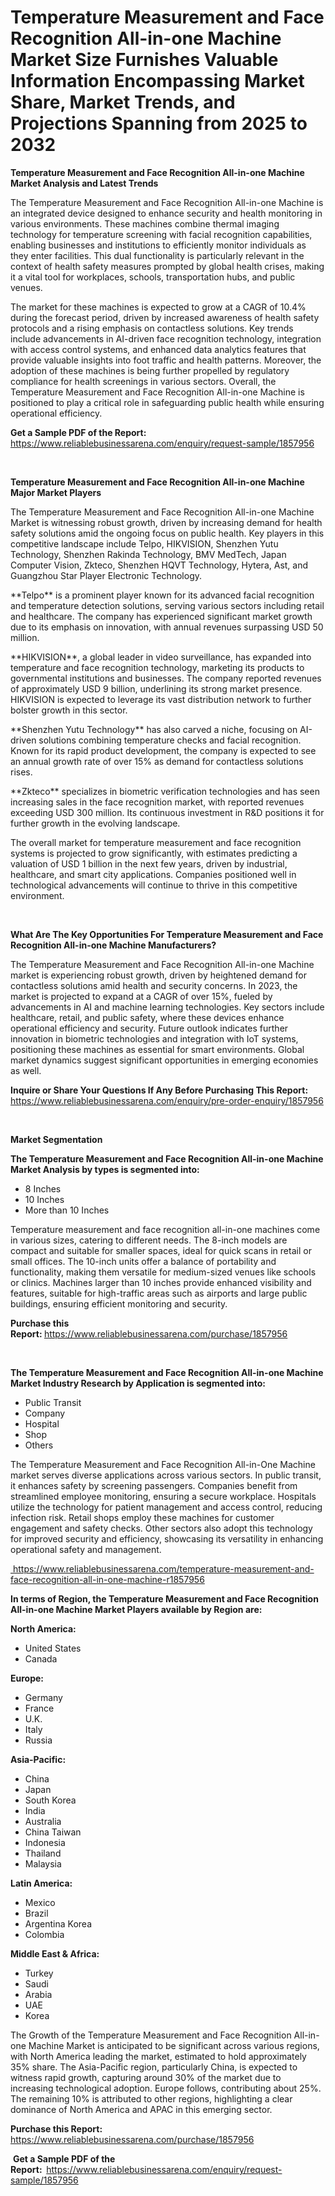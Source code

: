 <p><h1>Temperature Measurement and Face Recognition All-in-one Machine Market Size Furnishes Valuable Information Encompassing Market Share, Market Trends, and Projections Spanning from 2025 to 2032</h1></p><p><strong>Temperature Measurement and Face Recognition All-in-one Machine Market Analysis and Latest Trends</strong></p>
<p><p>The Temperature Measurement and Face Recognition All-in-one Machine is an integrated device designed to enhance security and health monitoring in various environments. These machines combine thermal imaging technology for temperature screening with facial recognition capabilities, enabling businesses and institutions to efficiently monitor individuals as they enter facilities. This dual functionality is particularly relevant in the context of health safety measures prompted by global health crises, making it a vital tool for workplaces, schools, transportation hubs, and public venues.</p><p>The market for these machines is expected to grow at a CAGR of 10.4% during the forecast period, driven by increased awareness of health safety protocols and a rising emphasis on contactless solutions. Key trends include advancements in AI-driven face recognition technology, integration with access control systems, and enhanced data analytics features that provide valuable insights into foot traffic and health patterns. Moreover, the adoption of these machines is being further propelled by regulatory compliance for health screenings in various sectors. Overall, the Temperature Measurement and Face Recognition All-in-one Machine is positioned to play a critical role in safeguarding public health while ensuring operational efficiency.</p></p>
<p><strong>Get a Sample PDF of the Report:&nbsp;</strong> <a href="https://www.reliablebusinessarena.com/enquiry/request-sample/1857956?utm_campaign=3067&utm_medium=2&utm_source=Github&utm_content=ia&utm_term=14042025&utm_id=temperature-measurement-and-face-recognition-all-in-one-machine">https://www.reliablebusinessarena.com/enquiry/request-sample/1857956</a></p>
<p>&nbsp;</p>
<p><strong>Temperature Measurement and Face Recognition All-in-one Machine Major Market Players</strong></p>
<p><p>The Temperature Measurement and Face Recognition All-in-one Machine Market is witnessing robust growth, driven by increasing demand for health safety solutions amid the ongoing focus on public health. Key players in this competitive landscape include Telpo, HIKVISION, Shenzhen Yutu Technology, Shenzhen Rakinda Technology, BMV MedTech, Japan Computer Vision, Zkteco, Shenzhen HQVT Technology, Hytera, Ast, and Guangzhou Star Player Electronic Technology.</p><p>**Telpo** is a prominent player known for its advanced facial recognition and temperature detection solutions, serving various sectors including retail and healthcare. The company has experienced significant market growth due to its emphasis on innovation, with annual revenues surpassing USD 50 million.</p><p>**HIKVISION**, a global leader in video surveillance, has expanded into temperature and face recognition technology, marketing its products to governmental institutions and businesses. The company reported revenues of approximately USD 9 billion, underlining its strong market presence. HIKVISION is expected to leverage its vast distribution network to further bolster growth in this sector.</p><p>**Shenzhen Yutu Technology** has also carved a niche, focusing on AI-driven solutions combining temperature checks and facial recognition. Known for its rapid product development, the company is expected to see an annual growth rate of over 15% as demand for contactless solutions rises.</p><p>**Zkteco** specializes in biometric verification technologies and has seen increasing sales in the face recognition market, with reported revenues exceeding USD 300 million. Its continuous investment in R&D positions it for further growth in the evolving landscape.</p><p>The overall market for temperature measurement and face recognition systems is projected to grow significantly, with estimates predicting a valuation of USD 1 billion in the next few years, driven by industrial, healthcare, and smart city applications. Companies positioned well in technological advancements will continue to thrive in this competitive environment.</p></p>
<p>&nbsp;</p>
<p><strong>What Are The Key Opportunities For Temperature Measurement and Face Recognition All-in-one Machine Manufacturers?</strong></p>
<p><p>The Temperature Measurement and Face Recognition All-in-one Machine market is experiencing robust growth, driven by heightened demand for contactless solutions amid health and security concerns. In 2023, the market is projected to expand at a CAGR of over 15%, fueled by advancements in AI and machine learning technologies. Key sectors include healthcare, retail, and public safety, where these devices enhance operational efficiency and security. Future outlook indicates further innovation in biometric technologies and integration with IoT systems, positioning these machines as essential for smart environments. Global market dynamics suggest significant opportunities in emerging economies as well.</p></p>
<p><strong>Inquire or Share Your Questions If Any Before Purchasing This Report:</strong> <a href="https://www.reliablebusinessarena.com/enquiry/pre-order-enquiry/1857956?utm_campaign=3067&utm_medium=2&utm_source=Github&utm_content=ia&utm_term=14042025&utm_id=temperature-measurement-and-face-recognition-all-in-one-machine">https://www.reliablebusinessarena.com/enquiry/pre-order-enquiry/1857956</a></p>
<p>&nbsp;</p>
<p><strong>Market Segmentation</strong></p>
<p><strong>The Temperature Measurement and Face Recognition All-in-one Machine Market Analysis by types is segmented into:</strong></p>
<p><ul><li>8 Inches</li><li>10 Inches</li><li>More than 10 Inches</li></ul></p>
<p><p>Temperature measurement and face recognition all-in-one machines come in various sizes, catering to different needs. The 8-inch models are compact and suitable for smaller spaces, ideal for quick scans in retail or small offices. The 10-inch units offer a balance of portability and functionality, making them versatile for medium-sized venues like schools or clinics. Machines larger than 10 inches provide enhanced visibility and features, suitable for high-traffic areas such as airports and large public buildings, ensuring efficient monitoring and security.</p></p>
<p><strong>Purchase this Report:&nbsp;</strong><a href="https://www.reliablebusinessarena.com/purchase/1857956?utm_campaign=3067&utm_medium=2&utm_source=Github&utm_content=ia&utm_term=14042025&utm_id=temperature-measurement-and-face-recognition-all-in-one-machine">https://www.reliablebusinessarena.com/purchase/1857956</a></p>
<p>&nbsp;</p>
<p><strong>The Temperature Measurement and Face Recognition All-in-one Machine Market Industry Research by Application is segmented into:</strong></p>
<p><ul><li>Public Transit</li><li>Company</li><li>Hospital</li><li>Shop</li><li>Others</li></ul></p>
<p><p>The Temperature Measurement and Face Recognition All-in-One Machine market serves diverse applications across various sectors. In public transit, it enhances safety by screening passengers. Companies benefit from streamlined employee monitoring, ensuring a secure workplace. Hospitals utilize the technology for patient management and access control, reducing infection risk. Retail shops employ these machines for customer engagement and safety checks. Other sectors also adopt this technology for improved security and efficiency, showcasing its versatility in enhancing operational safety and management.</p></p>
<p><a href="https://www.reliablebusinessarena.com/temperature-measurement-and-face-recognition-all-in-one-machine-r1857956?utm_campaign=3067&utm_medium=2&utm_source=Github&utm_content=ia&utm_term=14042025&utm_id=temperature-measurement-and-face-recognition-all-in-one-machine">&nbsp;https://www.reliablebusinessarena.com/temperature-measurement-and-face-recognition-all-in-one-machine-r1857956</a></p>
<p><strong>In terms of Region, the Temperature Measurement and Face Recognition All-in-one Machine Market Players available by Region are:</strong></p>
<p>
    <p> <strong> North America: </strong>
        <ul>
            <li>United States</li>
            <li>Canada</li>
        </ul>
        </p> 
    <p> <strong> Europe: </strong>
        <ul>
            <li>Germany</li>
            <li>France</li>
            <li>U.K.</li>
            <li>Italy</li>
            <li>Russia</li>
        </ul>
        </p> 
    <p> <strong> Asia-Pacific: </strong>
        <ul>
            <li>China</li>
            <li>Japan</li>
            <li>South Korea</li>
            <li>India</li>
            <li>Australia</li>
            <li>China Taiwan</li>
            <li>Indonesia</li>
            <li>Thailand</li>
            <li>Malaysia</li>
        </ul>
        </p> 
    <p> <strong> Latin America: </strong>
        <ul>
            <li>Mexico</li>
            <li>Brazil</li>
            <li>Argentina Korea</li>
            <li>Colombia</li>
        </ul>
        </p> 
    <p> <strong> Middle East & Africa: </strong>
        <ul>
            <li>Turkey</li>
            <li>Saudi</li>
            <li>Arabia</li>
            <li>UAE</li>
            <li>Korea</li>
        </ul>
    </p>
    </p>
<p><p>The Growth of the Temperature Measurement and Face Recognition All-in-one Machine Market is anticipated to be significant across various regions, with North America leading the market, estimated to hold approximately 35% share. The Asia-Pacific region, particularly China, is expected to witness rapid growth, capturing around 30% of the market due to increasing technological adoption. Europe follows, contributing about 25%. The remaining 10% is attributed to other regions, highlighting a clear dominance of North America and APAC in this emerging sector.</p></p>
<p><strong>Purchase this Report: </strong><a href="https://www.reliablebusinessarena.com/purchase/1857956?utm_campaign=3067&utm_medium=2&utm_source=Github&utm_content=ia&utm_term=14042025&utm_id=temperature-measurement-and-face-recognition-all-in-one-machine">https://www.reliablebusinessarena.com/purchase/1857956</a></p>
<p>&nbsp;<strong>Get a Sample PDF of the Report:&nbsp;&nbsp;</strong><a href="https://www.reliablebusinessarena.com/enquiry/request-sample/1857956?utm_campaign=3067&utm_medium=2&utm_source=Github&utm_content=ia&utm_term=14042025&utm_id=temperature-measurement-and-face-recognition-all-in-one-machine">https://www.reliablebusinessarena.com/enquiry/request-sample/1857956</a></p>
<p><strong></strong></p>
<p><p></p><p></p><p></p></p>